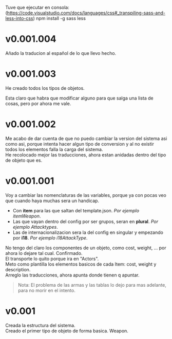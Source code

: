 Tuve que ejecutar en consola: (https://code.visualstudio.com/docs/languages/css#_transpiling-sass-and-less-into-css)
npm install -g sass less

# v0.001.004
Añado la traducion al español de lo que llevo hecho.

# v0.001.003
He creado todos los tipos de objetos.

Esta claro que habra que modificar alguno para que salga una lista de cosas, pero por ahora me vale.

# v0.001.002
Me acabo de dar cuenta de que no puedo cambiar la version del sistema asi como asi, porque intenta hacer algun tipo de conversion y al no existir todos los elementos falla la carga del sistema.  
He recolocado mejor las traducciones, ahora estan anidadas dentro del tipo de objeto que es.

# v0.001.001
Voy a cambiar las nomenclaturas de las variables, porque ya con pocas veo que cuando haya muchas sera un handicap.
- Con **item** para las que saltan del template.json. *Por ejemplo itemWeapon*.
- Las que vayan dentro del config por ser grupos, seran en **plural**. *Por ejemplo Attacktypes*.
- Las de internacionalizacion sera la del config en singular y empezando por **i18**. *Por ejemplo i18AttackType*.

No tengo del claro los componentes de un objeto, como cost, weight, ... por ahora lo dejare tal cual. Confirmado.  
El transporte lo quito porque ira en "Actors".  
Meto como plantilla los elementos basicos de cada Item: cost, weight y description.  
Arreglo las traducciones, ahora apunta donde tienen q apuntar.
> Nota: El problema de las armas y las tablas lo dejo para mas adelante, para no morir en el intento.

# v0.001
Creada la estructura del sistema.  
Creado el primer tipo de objeto de forma basica. Weapon.
